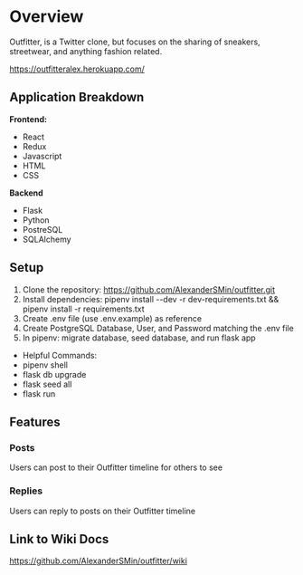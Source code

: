# Overview
Outfitter, is a Twitter clone, but focuses on the sharing of sneakers, streetwear, and anything fashion related. 

https://outfitteralex.herokuapp.com/


## Application Breakdown
**Frontend:**

* React 
* Redux 
* Javascript 
* HTML 
* CSS 

**Backend**

* Flask
* Python
* PostreSQL
* SQLAlchemy


## Setup
1. Clone the repository: https://github.com/AlexanderSMin/outfitter.git
2. Install dependencies: pipenv install --dev -r dev-requirements.txt && pipenv install -r requirements.txt
3. Create .env file (use .env.example) as reference
4. Create PostgreSQL Database, User, and Password matching the .env file
5. In pipenv: migrate database, seed database, and run flask app
* Helpful Commands: 
*  pipenv shell
*  flask db upgrade 
*  flask seed all 
*  flask run 

## Features
### Posts
Users can post to their Outfitter timeline for others to see

### Replies
Users can reply to posts on their Outfitter timeline

## Link to Wiki Docs
https://github.com/AlexanderSMin/outfitter/wiki

